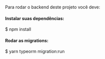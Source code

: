 Para rodar o backend deste projeto você deve: 

#### Instalar suas dependências:
$ npm install

#### Rodar as migrations: 
$ yarn typeorm migration:run
